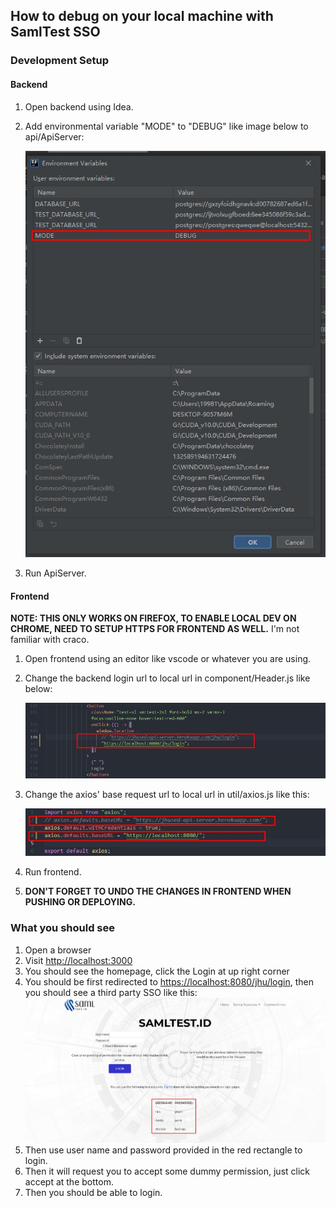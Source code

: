 ## How to debug on your local machine with SamlTest SSO

### Development Setup

#### Backend

1. Open backend using Idea.

2. Add environmental variable "MODE" to "DEBUG" like image below to api/ApiServer:

   ![](../assets/LocalDebug/SettingEnvrionmentForDebug.jpg)  

3. Run ApiServer.

#### Frontend

**NOTE: THIS ONLY WORKS ON FIREFOX, TO ENABLE LOCAL DEV ON CHROME, NEED TO SETUP HTTPS FOR FRONTEND AS WELL.**  I'm not familiar with craco.

1. Open frontend using an editor like vscode or whatever you are using.

2. Change the backend login url to local url in component/Header.js like below:

   ![](../assets/LocalDebug/backend_login_url.jpg)  

3. Change the axios' base request url to local url in util/axios.js like this:

   ![](../assets/LocalDebug/axios_local_url.jpg)  

4. Run frontend.
5. **DON'T FORGET TO UNDO THE CHANGES IN FRONTEND WHEN PUSHING OR DEPLOYING.**

### What you should see

1. Open a browser
2. Visit [http://localhost:3000](http://localhost:3000)
3. You should see the homepage, click the Login at up right corner
4. You should be first redirected to [https://localhost:8080/jhu/login](https://localhost:8080/jhu/login), then you should see a third party SSO like this:
![](../assets/LocalDebug/SamlTestLogin.jpg) 
5. Then use user name and password provided in the red rectangle to login.
6. Then it will request you to accept some dummy permission, just click accept at the bottom.
7. Then you should be able to login.

